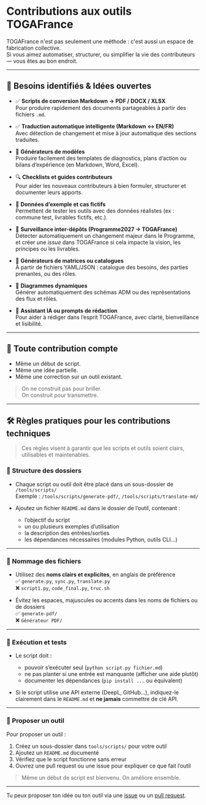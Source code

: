 # Contributions aux outils TOGAFrance

TOGAFrance n'est pas seulement une méthode : c'est aussi un espace de fabrication collective.  
Si vous aimez automatiser, structurer, ou simplifier la vie des contributeurs — vous êtes au bon endroit.

---

## 🔧 Besoins identifiés & Idées ouvertes

- ✅ **Scripts de conversion Markdown → PDF / DOCX / XLSX**  
  Pour produire rapidement des documents partageables à partir des fichiers `.md`.

- ✅ **Traduction automatique intelligente (Markdown ↔️ EN/FR)**  
  Avec détection de changement et mise à jour automatique des sections traduites.

- 🧩 **Générateurs de modèles**  
  Produire facilement des templates de diagnostics, plans d’action ou bilans d’expérience (en Markdown, Word, Excel).

- 🔍 **Checklists et guides contributeurs**  
  Pour aider les nouveaux contributeurs à bien formuler, structurer et documenter leurs apports.

- 📄 **Données d’exemple et cas fictifs**  
  Permettent de tester les outils avec des données réalistes (ex : commune test, livrables fictifs, etc.).

- 🔁 **Surveillance inter-dépôts (Programme2027 → TOGAFrance)**  
  Détecter automatiquement un changement majeur dans le Programme, et créer une *issue* dans TOGAFrance si cela impacte la vision, les principes ou les livrables.

- 🧪 **Générateurs de matrices ou catalogues**  
  À partir de fichiers YAML/JSON : catalogue des besoins, des parties prenantes, ou des rôles.

- 🔗 **Diagrammes dynamiques**  
  Générer automatiquement des schémas ADM ou des représentations des flux et rôles.

- 🧠 **Assistant IA ou prompts de rédaction**  
  Pour aider à rédiger dans l’esprit TOGAFrance, avec clarté, bienveillance et lisibilité.

---

## 🤝 Toute contribution compte

- Même un début de script.
- Même une idée partielle.
- Même une correction sur un outil existant.

> On ne construit pas pour briller.  
> On construit pour transmettre.

---

## 🛠️ Règles pratiques pour les contributions techniques

> Ces règles visent à garantir que les scripts et outils soient clairs, utilisables et maintenables.

### 📁 Structure des dossiers

- Chaque script ou outil doit être placé dans un sous-dossier de `/tools/scripts/`  
  Exemple : `/tools/scripts/generate-pdf/`, `/tools/scripts/translate-md/`

- Ajoutez un fichier `README.md` dans le dossier de l’outil, contenant :
  - l’objectif du script
  - un ou plusieurs exemples d’utilisation
  - la description des entrées/sorties
  - les dépendances nécessaires (modules Python, outils CLI…)

---

### 📄 Nommage des fichiers

- Utilisez des **noms clairs et explicites**, en anglais de préférence  
  ✅ `generate.py`, `sync.py`, `translate.py`  
  ❌ `script1.py`, `code_final.py`, `truc.sh`

- Évitez les espaces, majuscules ou accents dans les noms de fichiers ou de dossiers  
  ✅ `generate-pdf/`  
  ❌ `Générateur PDF/`

---

### 🧪 Exécution et tests

- Le script doit :
  - pouvoir s’exécuter seul (`python script.py fichier.md`)
  - ne pas planter si une entrée est manquante (afficher une aide plutôt)
  - documenter les dépendances (`pip install ...` ou équivalent)

- Si le script utilise une API externe (DeepL, GitHub...), indiquez-le clairement dans le `README.md` et **ne jamais** commettre de clé API.

---

### 🤝 Proposer un outil

Pour proposer un outil :

1. Créez un sous-dossier dans `tools/scripts/` pour votre outil
2. Ajoutez un `README.md` documenté
3. Vérifiez que le script fonctionne sans erreur
4. Ouvrez une pull request ou une issue pour expliquer ce que fait l’outil

> Même un début de script est bienvenu. On améliore ensemble.

---

Tu peux proposer ton idée ou ton outil via une [issue](https://github.com/Jagrat2027/TOGAFrance/issues/new/choose) ou un [pull request](https://github.com/Jagrat2027/TOGAFrance/pulls).

